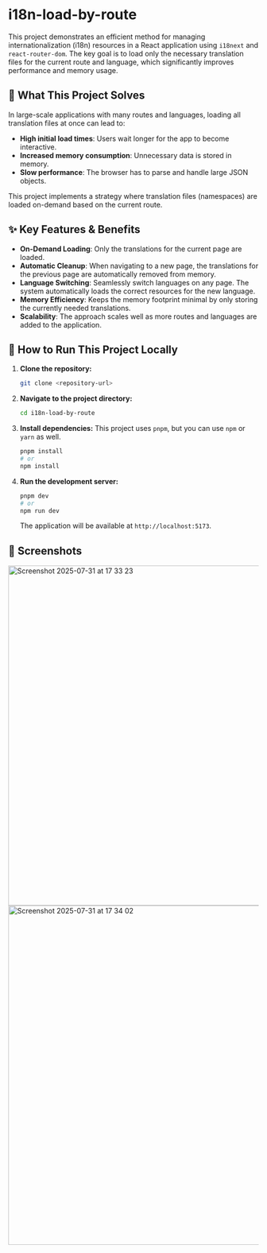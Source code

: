 # i18n-load-by-route

This project demonstrates an efficient method for managing internationalization (i18n) resources in a React application using `i18next` and `react-router-dom`. The key goal is to load only the necessary translation files for the current route and language, which significantly improves performance and memory usage.

## 🎯 What This Project Solves

In large-scale applications with many routes and languages, loading all translation files at once can lead to:

- **High initial load times**: Users wait longer for the app to become interactive.
- **Increased memory consumption**: Unnecessary data is stored in memory.
- **Slow performance**: The browser has to parse and handle large JSON objects.

This project implements a strategy where translation files (namespaces) are loaded on-demand based on the current route.

## ✨ Key Features & Benefits

- **On-Demand Loading**: Only the translations for the current page are loaded.
- **Automatic Cleanup**: When navigating to a new page, the translations for the previous page are automatically removed from memory.
- **Language Switching**: Seamlessly switch languages on any page. The system automatically loads the correct resources for the new language.
- **Memory Efficiency**: Keeps the memory footprint minimal by only storing the currently needed translations.
- **Scalability**: The approach scales well as more routes and languages are added to the application.

## 🚀 How to Run This Project Locally

1.  **Clone the repository:**

    ```bash
    git clone <repository-url>
    ```

2.  **Navigate to the project directory:**

    ```bash
    cd i18n-load-by-route
    ```

3.  **Install dependencies:**
    This project uses `pnpm`, but you can use `npm` or `yarn` as well.

    ```bash
    pnpm install
    # or
    npm install
    ```

4.  **Run the development server:**
    ```bash
    pnpm dev
    # or
    npm run dev
    ```
    The application will be available at `http://localhost:5173`.

## 📸 Screenshots

<img width="1432" height="684" alt="Screenshot 2025-07-31 at 17 33 23" src="https://github.com/user-attachments/assets/6986c231-e8c8-4f49-bfc9-e90831c10ff5" />
<img width="1433" height="683" alt="Screenshot 2025-07-31 at 17 34 02" src="https://github.com/user-attachments/assets/977add41-d0e3-4aac-a021-118211710202" />
